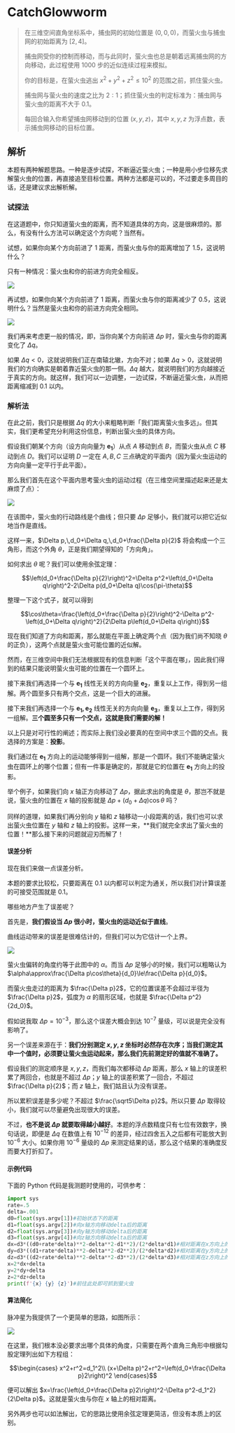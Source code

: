 # CatchGlowworm

> 在三维空间直角坐标系中，捕虫网的初始位置是 $(0,0,0)$，而萤火虫与捕虫网的初始距离为 $[2,4]$。
>
> 捕虫网受你的控制而移动，而与此同时，萤火虫也总是朝着远离捕虫网的方向移动，此过程使用 1000 步的近似连续过程来模拟。
>
> 你的目标是，在萤火虫逃出 $x^2+y^2+z^2\le10^2$ 的范围之前，抓住萤火虫。
>
> 捕虫网与萤火虫的速度之比为 $2:1$；抓住萤火虫的判定标准为：捕虫网与萤火虫的距离不大于 $0.1$。
>
> 每回合输入你希望捕虫网移动到的位置 $(x,y,z)$，其中 $x,\,y,\,z$ 为浮点数，表示捕虫网移动的目标位置。

## 解析

本题有两种解题思路。一种是逐步试探，不断逼近萤火虫；一种是用小步位移先求解萤火虫的位置，再直接追至目标位置。两种方法都是可以的，不过要走多周目的话，还是建议求出解析解。

### 试探法

在这道题中，你只知道萤火虫的距离，而不知道具体的方向，这是很麻烦的。那么，有没有什么方法可以确定这个方向呢？当然有。

试想，如果你向某个方向前进了 $1$ 距离，而萤火虫与你的距离增加了 $1.5$，这说明什么？

只有一种情况：萤火虫和你的前进方向完全相反。

![](assets/try1.png)

再试想，如果你向某个方向前进了 $1$ 距离，而萤火虫与你的距离减少了 $0.5$，这说明什么？当然是萤火虫和你的前进方向完全相同。

![](assets/try2.png)

我们再来考虑更一般的情况，即，当你向某个方向前进 $\Delta p$ 时，萤火虫与你的距离变化了 $\Delta q$。

如果 $\Delta q<0$，这就说明我们正在南辕北辙，方向不对；如果 $\Delta q>0$，这就说明我们的方向确实是朝着靠近萤火虫的那一侧。$\Delta q$ 越大，就说明我们的方向越接近于真实的方向。就这样，我们可以一边调整，一边试探，不断逼近萤火虫，从而把距离缩减到 $0.1$ 以内。

### 解析法

在此之前，我们只是根据 $\Delta q$ 的大小来粗略判断「我们距离萤火虫多远」。但其实，我们更希望充分利用这份信息，判断出萤火虫的具体方向。

假设我们朝某个方向（设方向向量为 $\mathbf{e_1}$）从点 $A$ 移动到点 $B$，而萤火虫从点 $C$ 移动到点 $D$。我们可以证明 $D$ 一定在 $A,\,B,\,C$ 三点确定的平面内（因为萤火虫运动的方向向量一定平行于此平面）。

那么我们首先在这个平面内思考萤火虫的运动过程（在三维空间里描述起来还是太麻烦了点）：

![](assets/chase-in-plane.png)

在该图中，萤火虫的行动路线是个曲线；但只要 $\Delta p$ 足够小，我们就可以把它近似地当作是直线。

这样一来，$\Delta p,\,d_0+\Delta q,\,d_0+\frac{\Delta p}{2}$ 将会构成一个三角形，而这个外角 $\theta$，正是我们期望得知的「方向角」。

如何求出 $\theta$ 呢？我们可以使用余弦定理：

$$\left(d_0+\frac{\Delta p}{2}\right)^2=\Delta p^2+\left(d_0+\Delta q\right)^2-2\Delta p(d_0+\Delta q)\cos(\pi-\theta)$$

整理一下这个式子，就可以得到

$$\cos\theta=\frac{\left(d_0+\frac{\Delta p}{2}\right)^2-\Delta p^2-\left(d_0+\Delta q\right)^2}{2\Delta p\left(d_0+\Delta q\right)}$$

现在我们知道了方向和距离，那么就能在平面上确定两个点（因为我们尚不知晓 $\theta$ 的正负），这两个点就是萤火虫可能位置的近似解。

然而，在三维空间中我们无法根据现有的信息判断「这个平面在哪」，因此我们得到的结果只能说明萤火虫可能的位置在一个圆环上。

接下来我们再选择一个与 $\mathbf{e_1}$ 线性无关的方向向量 $\mathbf{e_2}$，重复以上工作，得到另一组解。两个圆至多只有两个交点，这是一个巨大的进展。

接下来我们再选择一个与 $\mathbf{e_1,\,e_2}$ 线性无关的方向向量 $\mathbf{e_3}$，重复以上工作，得到另一组解。**三个圆至多只有一个交点，这就是我们需要的解！**

以上只是对可行性的阐述；而实际上我们没必要真的在空间中求三个圆的交点。我选择的方案是：**投影**。

我们通过在 $\mathbf{e_1}$ 方向上的运动能够得到一组解，那是一个圆环。我们不能确定萤火虫在圆环上的哪个位置；但有一件事是确定的，那就是它的位置在 $\mathbf{e_1}$ 方向上的投影。

举个例子，如果我们向 $x$ 轴正方向移动了 $\Delta p$，据此求出的角度是 $\theta$，那岂不就是说，萤火虫的位置在 $x$ 轴的投影就是 $\Delta p+\left(d_0+\Delta q\right)\cos\theta$ 吗？

同样的道理，如果我们再分别向 $y$ 轴和 $z$ 轴移动一小段距离的话，我们也可以求出萤火虫位置在 $y$ 轴和 $z$ 轴上的投影。这样一来，**我们就完全求出了萤火虫的位置！**那么接下来的问题就迎刃而解了！

#### 误差分析

现在我们来做一点误差分析。

本题的要求比较松，只要距离在 $0.1$ 以内都可以判定为通关，所以我们对计算误差的可接受范围就是 $0.1$。

哪些地方产生了误差呢？

首先是，**我们假设当 $\Delta p$ 很小时，萤火虫的运动近似于直线**。

曲线运动带来的误差是很难估计的，但我们可以为它估计一个上界。

![](assets/residual.png)

萤火虫偏转的角度约等于此图中的 $\alpha$。而当 $\Delta p$ 足够小的时候，我们可以粗略认为 $\alpha\approx\frac{\Delta p\cos\theta}{d_0}\le\frac{\Delta p}{d_0}$。

而萤火虫走过的距离为 $\frac{\Delta p}2$，它的位置误差不会超过半径为 $\frac{\Delta p}2$，弧度为 $\alpha$ 的扇形区域，也就是 $\frac{\Delta p^2}{2d_0}$。

假如说我取 $\Delta p=10^{-3}$，那么这个误差大概会到达 $10^{-7}$ 量级，可以说是完全没有影响了。

另一个误差来源在于：**我们分别测定 $x,\,y,\,z$ 坐标时必然存在次序；当我们测定其中一个值时，必须要让萤火虫运动起来，那么我们先前测定好的值就不准确了。**

假设我们的测定顺序是 $x,\,y,\,z$，而我们每次都移动 $\Delta p$ 距离，那么 $x$ 轴上的误差积累了两回合，也就是不超过 $\Delta p$；$y$ 轴上的误差积累了一回合，不超过 $\frac{\Delta p}{2}$；而 $z$ 轴上，我们姑且认为没有误差。

所以累积误差是多少呢？不超过 $\frac{\sqrt5\Delta p}2$。所以只要 $\Delta p$ 取得较小，我们就可以尽量避免出现很大的误差。

不过，**也不是说 $\Delta p$ 就要取得越小越好**。本题的浮点数精度只有七位有效数字，换句话说，即便是 $\Delta q$ 在数值上有 $10^{-12}$ 的差异，经过四舍五入之后都有可能放大到 $10^{-6}$ 大小。如果你用 $10^{-6}$ 量级的 $\Delta p$ 来测定结果的话，那么这个结果的准确度反而要大打折扣了。

#### 示例代码

下面的 Python 代码是我测题时使用的，可供参考：

```python
import sys
rate=.5
delta=.001
d0=float(sys.argv[1])#初始状态下的距离
d1=float(sys.argv[2])#向x轴方向移动delta后的距离
d2=float(sys.argv[3])#向y轴方向移动delta后的距离
d3=float(sys.argv[4])#向z轴方向移动delta后的距离
dx=d3*((d0+rate*delta)**2-delta**2-d1**2)/(2*delta*d1)#相对距离在x方向上的投影
dy=d3*((d1+rate*delta)**2-delta**2-d2**2)/(2*delta*d2)#相对距离在y方向上的投影
dz=d3*((d2+rate*delta)**2-delta**2-d3**2)/(2*delta*d3)#相对距离在z方向上的投影
x=2*dx+delta
y=2*dy+delta
z=2*dz+delta
print(f'{x} {y} {z}')#前往此处即可抓到萤火虫
```

#### 算法简化

脉冲星为我提供了一个更简单的思路，如图所示：

![](assets/more-simple-idea.png)

在这里，我们根本没必要求出哪个具体的角度，只需要在两个直角三角形中根据勾股定理列出如下方程组：

$$\begin{cases}
x^2+r^2=d_1^2\\
(x+\Delta p)^2+r^2=\left(d_0+\frac{\Delta p}2\right)^2
\end{cases}$$

便可以解出 $x=\frac{\left(d_0+\frac{\Delta p}2\right)^2-\Delta p^2-d_1^2}{2\Delta p}$。这就是萤火虫与你在 $x$ 轴上的相对距离。

另外两步也可以如法解出，它的思路比使用余弦定理更简洁，但没有本质上的区别。
